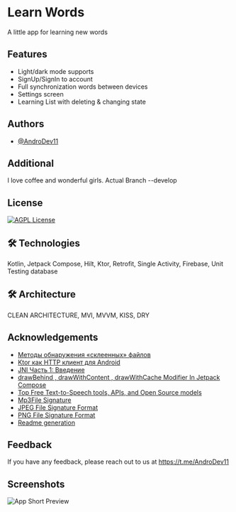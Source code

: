 
# Learn Words

A little app for learning new words


## Features

- Light/dark mode supports
- SignUp/SignIn to account
- Full synchronization words between devices
- Settings screen
- Learning List with deleting & changing state  


## Authors

- [@AndroDev11](https://t.me/AndroDev11)

## Additional

I love coffee and wonderful girls. Actual Branch --develop


## License
[![AGPL License](https://img.shields.io/badge/license-AGPL-red.svg)](http://www.gnu.org/licenses/agpl-3.0)


## 🛠 Technologies
Kotlin, Jetpack Compose, Hilt, Ktor, Retrofit, Single Activity, Firebase, Unit Testing database

## 🛠 Architecture
CLEAN ARCHITECTURE, MVI, MVVM, KISS, DRY


## Acknowledgements

 - [Методы обнаружения «склеенных» файлов](https://habr.com/ru/companies/infowatch/articles/337084/)
 - [Ktor как HTTP клиент для Android](https://habr.com/ru/articles/432310/)
 - [JNI Часть 1: Введение](https://habr.com/ru/articles/432310/)
 - [drawBehind , drawWithContent , drawWithCache Modifier In Jetpack Compose](https://nameisjayant.medium.com/drawbehind-drawwithcontent-drawwithcache-modifier-in-jetpack-compose-c110108d4c5d)
 - [Top Free Text-to-Speech tools, APIs, and Open Source models](https://edenai.medium.com/top-free-text-to-speech-tools-apis-and-open-source-models-351b112d33f7)
 - [Mp3File Signature](https://chat.openai.com)
 - [JPEG File Signature Format](https://en.wikipedia.org/wiki/JPEG_File_Interchange_Format)
 - [PNG File Signature Format](Reserch)
 - [Readme generation](https://readme.so/editor)


## Feedback

If you have any feedback, please reach out to us at https://t.me/AndroDev11

## Screenshots

![App Short Preview](https://drive.google.com/file/d/1IcbfnBk2KEV2ZZny40BKLZnffxtW1UHf/view?usp=sharing)
